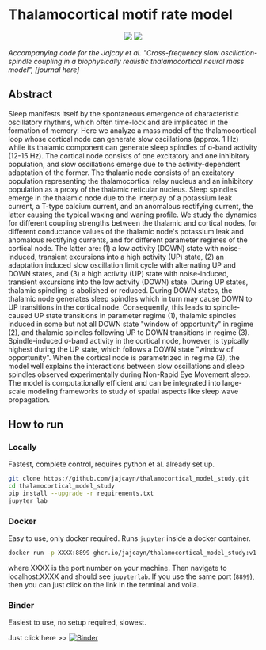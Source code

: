 # Thalamocortical motif rate model
<p align="center">
  <a href="https://mybinder.org/v2/gh/jajcayn/thalamocortical_model_study/HEAD"><img src="https://mybinder.org/badge_logo.svg"></a>
  <a href="https://www.biorxiv.org/content/10.1101/2021.08.29.458101v1"><img src="https://img.shields.io/badge/bioRxiv-preprint-lightgrey"></a>
</p>

*Accompanying code for the Jajcay et al. "Cross-frequency slow oscillation-spindle coupling in a biophysically realistic thalamocortical neural mass model", [journal here]*

## Abstract
Sleep manifests itself by the spontaneous emergence of characteristic oscillatory rhythms, which often time-lock and are implicated in the formation of memory. Here we analyze a mass model of the thalamocortical loop whose cortical node can generate slow oscillations (approx. 1 Hz) while its thalamic component can generate sleep spindles of &#963;-band activity (12-15 Hz). The cortical node consists of one excitatory and one inhibitory population, and slow oscillations emerge due to the activity-dependent adaptation of the former. The thalamic node consists of an excitatory population representing the thalamocortical relay nucleus and an inhibitory population as a proxy of the thalamic reticular nucleus. Sleep spindles emerge in the thalamic node due to the interplay of a potassium leak current, a T-type calcium current, and an anomalous rectifying current, the latter causing the typical waxing and waning profile. We study the dynamics for different coupling strengths between the thalamic and cortical nodes, for different conductance values of the thalamic node's potassium leak and anomalous rectifying currents, and for different parameter regimes of the cortical node. The latter are: (1) a low activity (DOWN) state with noise-induced, transient excursions into a high activity (UP) state, (2) an adaptation induced slow oscillation limit cycle with alternating UP and DOWN states, and (3) a high activity (UP) state with noise-induced, transient excursions into the low activity (DOWN) state. During UP states, thalamic spindling is abolished or reduced. During DOWN states, the thalamic node generates sleep spindles which in turn may cause DOWN to UP transitions in the cortical node. Consequently, this leads to spindle-caused UP state transitions in parameter regime (1), thalamic spindles induced in some but not all DOWN state "window of opportunity" in regime (2), and thalamic spindles following UP to DOWN transitions in regime (3). Spindle-induced &#963;-band activity in the cortical node, however, is typically highest during the UP state, which follows a DOWN state "window of opportunity". When the cortical node is parametrized in regime (3), the model well explains the interactions between slow oscillations and sleep spindles observed experimentally during Non-Rapid Eye Movement sleep. The model is computationally efficient and can be integrated into large-scale modeling frameworks to study of spatial aspects like sleep wave propagation.

## How to run

### Locally
Fastest, complete control, requires python et al. already set up.
```bash
git clone https://github.com/jajcayn/thalamocortical_model_study.git
cd thalamocortical_model_study
pip install --upgrade -r requirements.txt
jupyter lab
```

### Docker
Easy to use, only docker required. Runs `jupyter` inside a docker container.
```bash
docker run -p XXXX:8899 ghcr.io/jajcayn/thalamocortical_model_study:v1.0
```
where XXXX is the port number on your machine. Then navigate to localhost:XXXX and should see `jupyterlab`. If you use the same port (`8899`), then you can just click on the link in the terminal and voila.

### Binder
Easiest to use, no setup required, slowest.

Just click here >> [![Binder](https://mybinder.org/badge_logo.svg)](https://mybinder.org/v2/gh/jajcayn/thalamocortical_model_study/HEAD)

